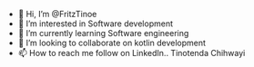 - 👋 Hi, I’m @FritzTinoe
- 👀 I’m interested in Software development
- 🌱 I’m currently learning Software engineering
- 💞️ I’m looking to collaborate on kotlin development
- 📫 How to reach me follow on LinkedIn.. Tinotenda Chihwayi

<!---
FritzTinoe/FritzTinoe is a ✨ special ✨ repository because its `README.md` (this file) appears on your GitHub profile.
You can click the Preview link to take a look at your changes.
--->
